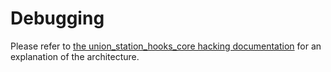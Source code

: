 # Debugging

Please refer to [the union_station_hooks_core hacking documentation](https://github.com/phusion/union_station_hooks_core/blob/master/hacking/Debugging.md) for an explanation of the architecture.
